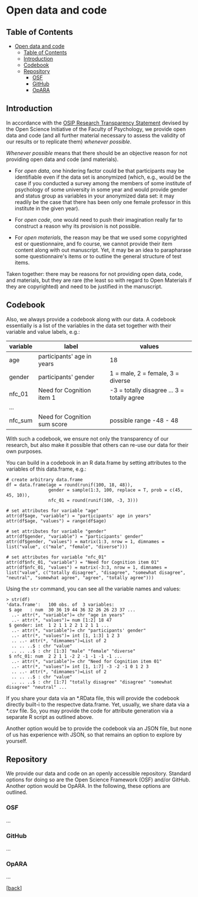 # Open data and code

## Table of Contents

- [Open data and code](#open-data-and-code)
  - [Table of Contents](#table-of-contents)
  - [Introduction](#introduction)
  - [Codebook](#codebook)
  - [Repository](#repository)
    - [OSF](#osf)
    - [GitHub](#github)
    - [OpARA](#opara)

## Introduction

In accordance with the [OSIP Research Transparency Statement](https://tu-dresden.de/mn/psychologie/die-fakultaet/open-science/osip-research-transparency-statement) devised by the Open Science Initiative of the Faculty of Psychology, we provide open data and code (and all further material necessary to assess the validity of our results or to replicate them) *whenever possible*.

*Whenever possible* means that there should be an objective reason for not providing open data and code (and materials).

- For *open data*, one hindering factor could be that participants may be identifiable even if the data set is anonymized (which, e.g., would be the case if you conducted a survey among the members of some institute of psychology of some university in some year and would provide gender and status group as variables in your anonymized data set: it may readily be the case that there has been only one female professor in this institute in the given year).

- For *open code*, one would need to push their imagination really far to construct a reason why its provision is not possible.

- For *open materials*, the reason may be that we used some copyrighted est or questionnaire, and fo course, we cannot provide their item content along with out manuscript. Yet, it may be an idea to parapharase some questionnaire's items or to outline the general structure of test items.

Taken together: there may be reasons for not providing open data, code, and materials, but they are rare (the least so with regard to Open Materials if they are copyrighted) and need to be justified in the manuscript.

## Codebook

Also, we always provide a codebook along with our data. A codebook essentially is a list of the variables in the data set together with their variable and value labels, e.g.:

| variable | label                        | values                                      |
| -------- | ---------------------------- | ------------------------------------------- |
| age      | participants' age in years   | 18                                       |
| gender   | participants' gender         | 1 = male, 2 = female, 3 = diverse           |
| nfc_01   | Need for Cognition item 1    | -3 = totally disagree ... 3 = totally agree |
| ...      |                              |                                             |
| nfc_sum  | Need for Cognition sum score | possible range -48 - 48                     |

With such a codebook, we ensure not only the transparency of our research, but also make it possible that others can re-use our data for their own purposes.

You can build in a codebook in an R data.frame by setting attributes to the variables of this data.frame, e.g.:

```
# create arbitrary data.frame
df = data.frame(age = round(runif(100, 18, 48)), 
                gender = sample(1:3, 100, replace = T, prob = c(45, 45, 10)), 
                nfc_01 = round(runif(100, -3, 3)))

# set attributes for variable "age"
attr(df$age, "variable") = "participants' age in years"
attr(df$age, "values") = range(df$age)

# set attributes for variable "gender"
attr(df$gender, "variable") = "participants' gender"
attr(df$gender, "values") = matrix(1:3, nrow = 1, dimnames = list("value", c("male", "female", "diverse")))

# set attributes for variable "nfc_01"
attr(df$nfc_01, "variable") = "Need for Cognition item 01"
attr(df$nfc_01, "values") = matrix(-3:3, nrow = 1, dimnames = list("value", c("totally disagree", "disagree", "somewhat disagree", "neutral", "somewhat agree", "agree", "totally agree")))
```

Using the `str` command, you can see all the variable names and values:

```
> str(df)
'data.frame':	100 obs. of  3 variables:
 $ age   : num  30 36 19 44 36 32 26 26 23 37 ...
  ..- attr(*, "variable")= chr "age in years"
  ..- attr(*, "values")= num [1:2] 18 47
 $ gender: int  1 2 1 1 2 2 1 2 1 1 ...
  ..- attr(*, "variable")= chr "participants' gender"
  ..- attr(*, "values")= int [1, 1:3] 1 2 3
  .. ..- attr(*, "dimnames")=List of 2
  .. .. ..$ : chr "value"
  .. .. ..$ : chr [1:3] "male" "female" "diverse"
 $ nfc_01: num  2 2 1 1 -2 2 -1 -1 -1 -1 ...
  ..- attr(*, "variable")= chr "Need for Cognition item 01"
  ..- attr(*, "values")= int [1, 1:7] -3 -2 -1 0 1 2 3
  .. ..- attr(*, "dimnames")=List of 2
  .. .. ..$ : chr "value"
  .. .. ..$ : chr [1:7] "totally disagree" "disagree" "somewhat disagree" "neutral" ...
```

If you share your data via an \*.RData file, this will provide the codebook directly built-i to the respectve data.frame. Yet, usually, we share data via a *.csv file. So, you may provide the code for attribute generation via a separate R script as outlined above.

Another option would be to provide the codebook via an JSON file, but none of us has experience with JSON, so that remains an option to explore by yourself. 

## Repository

We provide our data and code on an openly accessible repository. Standard options for doing so are the Open Science Framework (OSF) and/or GitHub. Another option would be OpARA. In the following, these options are outlined.

### OSF

...

### GitHub

...

### OpARA

...

[[back](00_How_to_organize_a_research_project.md#organization-of-this-manual)]
